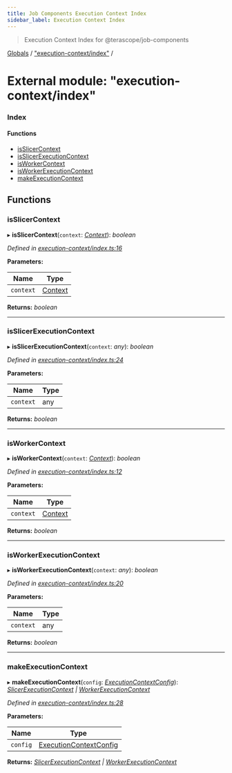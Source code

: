 ```yaml
---
title: Job Components Execution Context Index
sidebar_label: Execution Context Index
---
```


> Execution Context Index for @terascope/job-components

[Globals](../overview.md) / ["execution-context/index"](_execution_context_index_.md) /

# External module: "execution-context/index"

### Index

#### Functions

* [isSlicerContext](_execution_context_index_.md#isslicercontext)
* [isSlicerExecutionContext](_execution_context_index_.md#isslicerexecutioncontext)
* [isWorkerContext](_execution_context_index_.md#isworkercontext)
* [isWorkerExecutionContext](_execution_context_index_.md#isworkerexecutioncontext)
* [makeExecutionContext](_execution_context_index_.md#makeexecutioncontext)

## Functions

###  isSlicerContext

▸ **isSlicerContext**(`context`: *[Context](../interfaces/_interfaces_context_.context.md)*): *boolean*

*Defined in [execution-context/index.ts:16](https://github.com/terascope/teraslice/tree/0c8b1cfadd6cd255811e506264906c5373f2ebea/packages/job-components/execution-context/index.ts#L16)*

**Parameters:**

Name | Type |
------ | ------ |
`context` | [Context](../interfaces/_interfaces_context_.context.md) |

**Returns:** *boolean*

___

###  isSlicerExecutionContext

▸ **isSlicerExecutionContext**(`context`: *any*): *boolean*

*Defined in [execution-context/index.ts:24](https://github.com/terascope/teraslice/tree/0c8b1cfadd6cd255811e506264906c5373f2ebea/packages/job-components/execution-context/index.ts#L24)*

**Parameters:**

Name | Type |
------ | ------ |
`context` | any |

**Returns:** *boolean*

___

###  isWorkerContext

▸ **isWorkerContext**(`context`: *[Context](../interfaces/_interfaces_context_.context.md)*): *boolean*

*Defined in [execution-context/index.ts:12](https://github.com/terascope/teraslice/tree/0c8b1cfadd6cd255811e506264906c5373f2ebea/packages/job-components/execution-context/index.ts#L12)*

**Parameters:**

Name | Type |
------ | ------ |
`context` | [Context](../interfaces/_interfaces_context_.context.md) |

**Returns:** *boolean*

___

###  isWorkerExecutionContext

▸ **isWorkerExecutionContext**(`context`: *any*): *boolean*

*Defined in [execution-context/index.ts:20](https://github.com/terascope/teraslice/tree/0c8b1cfadd6cd255811e506264906c5373f2ebea/packages/job-components/execution-context/index.ts#L20)*

**Parameters:**

Name | Type |
------ | ------ |
`context` | any |

**Returns:** *boolean*

___

###  makeExecutionContext

▸ **makeExecutionContext**(`config`: *[ExecutionContextConfig](../interfaces/_execution_context_interfaces_.executioncontextconfig.md)*): *[SlicerExecutionContext](../classes/_execution_context_slicer_.slicerexecutioncontext.md) | [WorkerExecutionContext](../classes/_execution_context_worker_.workerexecutioncontext.md)*

*Defined in [execution-context/index.ts:28](https://github.com/terascope/teraslice/tree/0c8b1cfadd6cd255811e506264906c5373f2ebea/packages/job-components/execution-context/index.ts#L28)*

**Parameters:**

Name | Type |
------ | ------ |
`config` | [ExecutionContextConfig](../interfaces/_execution_context_interfaces_.executioncontextconfig.md) |

**Returns:** *[SlicerExecutionContext](../classes/_execution_context_slicer_.slicerexecutioncontext.md) | [WorkerExecutionContext](../classes/_execution_context_worker_.workerexecutioncontext.md)*
